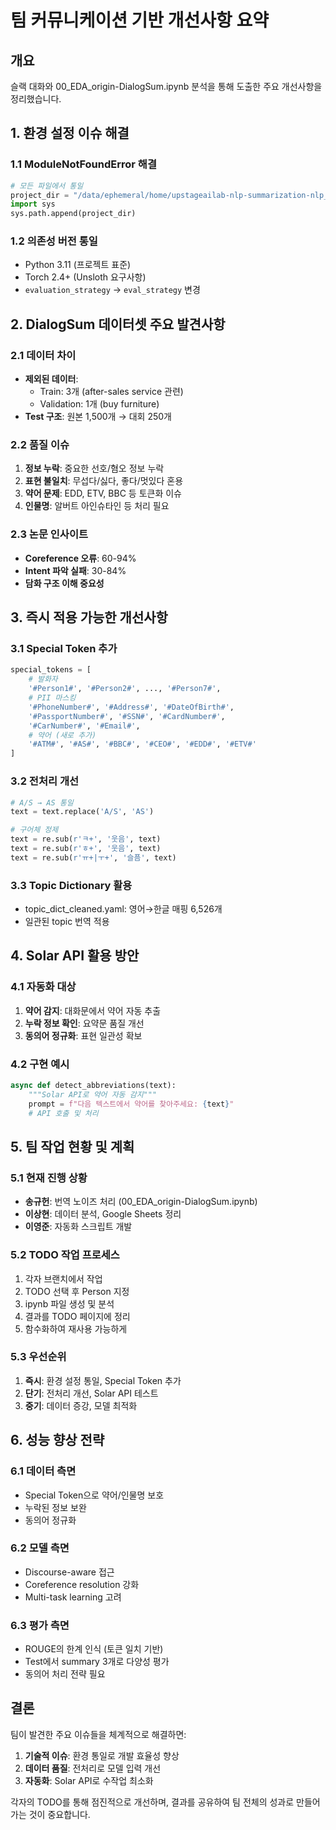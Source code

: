 # 팀 커뮤니케이션 기반 개선사항 요약

## 개요
슬랙 대화와 00_EDA_origin-DialogSum.ipynb 분석을 통해 도출한 주요 개선사항을 정리했습니다.

## 1. 환경 설정 이슈 해결

### 1.1 ModuleNotFoundError 해결
```python
# 모든 파일에서 통일
project_dir = "/data/ephemeral/home/upstageailab-nlp-summarization-nlp_5/"
import sys
sys.path.append(project_dir)
```

### 1.2 의존성 버전 통일
- Python 3.11 (프로젝트 표준)
- Torch 2.4+ (Unsloth 요구사항)
- `evaluation_strategy` → `eval_strategy` 변경

## 2. DialogSum 데이터셋 주요 발견사항

### 2.1 데이터 차이
- **제외된 데이터**: 
  - Train: 3개 (after-sales service 관련)
  - Validation: 1개 (buy furniture)
- **Test 구조**: 원본 1,500개 → 대회 250개

### 2.2 품질 이슈
1. **정보 누락**: 중요한 선호/혐오 정보 누락
2. **표현 불일치**: 무섭다/싫다, 좋다/멋있다 혼용
3. **약어 문제**: EDD, ETV, BBC 등 토큰화 이슈
4. **인물명**: 알버트 아인슈타인 등 처리 필요

### 2.3 논문 인사이트
- **Coreference 오류**: 60-94%
- **Intent 파악 실패**: 30-84%
- **담화 구조 이해 중요성**

## 3. 즉시 적용 가능한 개선사항

### 3.1 Special Token 추가
```python
special_tokens = [
    # 발화자
    '#Person1#', '#Person2#', ..., '#Person7#',
    # PII 마스킹
    '#PhoneNumber#', '#Address#', '#DateOfBirth#',
    '#PassportNumber#', '#SSN#', '#CardNumber#',
    '#CarNumber#', '#Email#',
    # 약어 (새로 추가)
    '#ATM#', '#AS#', '#BBC#', '#CEO#', '#EDD#', '#ETV#'
]
```

### 3.2 전처리 개선
```python
# A/S → AS 통일
text = text.replace('A/S', 'AS')

# 구어체 정제
text = re.sub(r'ㅋ+', '웃음', text)
text = re.sub(r'ㅎ+', '웃음', text)
text = re.sub(r'ㅠ+|ㅜ+', '슬픔', text)
```

### 3.3 Topic Dictionary 활용
- topic_dict_cleaned.yaml: 영어→한글 매핑 6,526개
- 일관된 topic 번역 적용

## 4. Solar API 활용 방안

### 4.1 자동화 대상
1. **약어 감지**: 대화문에서 약어 자동 추출
2. **누락 정보 확인**: 요약문 품질 개선
3. **동의어 정규화**: 표현 일관성 확보

### 4.2 구현 예시
```python
async def detect_abbreviations(text):
    """Solar API로 약어 자동 감지"""
    prompt = f"다음 텍스트에서 약어를 찾아주세요: {text}"
    # API 호출 및 처리
```

## 5. 팀 작업 현황 및 계획

### 5.1 현재 진행 상황
- **송규헌**: 번역 노이즈 처리 (00_EDA_origin-DialogSum.ipynb)
- **이상현**: 데이터 분석, Google Sheets 정리
- **이영준**: 자동화 스크립트 개발

### 5.2 TODO 작업 프로세스
1. 각자 브랜치에서 작업
2. TODO 선택 후 Person 지정
3. ipynb 파일 생성 및 분석
4. 결과를 TODO 페이지에 정리
5. 함수화하여 재사용 가능하게

### 5.3 우선순위
1. **즉시**: 환경 설정 통일, Special Token 추가
2. **단기**: 전처리 개선, Solar API 테스트
3. **중기**: 데이터 증강, 모델 최적화

## 6. 성능 향상 전략

### 6.1 데이터 측면
- Special Token으로 약어/인물명 보호
- 누락된 정보 보완
- 동의어 정규화

### 6.2 모델 측면
- Discourse-aware 접근
- Coreference resolution 강화
- Multi-task learning 고려

### 6.3 평가 측면
- ROUGE의 한계 인식 (토큰 일치 기반)
- Test에서 summary 3개로 다양성 평가
- 동의어 처리 전략 필요

## 결론

팀이 발견한 주요 이슈들을 체계적으로 해결하면:
1. **기술적 이슈**: 환경 통일로 개발 효율성 향상
2. **데이터 품질**: 전처리로 모델 입력 개선
3. **자동화**: Solar API로 수작업 최소화

각자의 TODO를 통해 점진적으로 개선하며, 결과를 공유하여 팀 전체의 성과로 만들어가는 것이 중요합니다.
